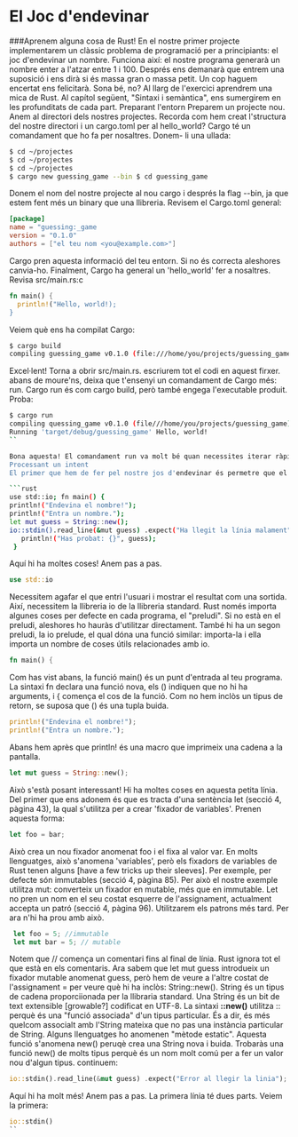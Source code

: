 # El Joc d'endevinar

###Aprenem alguna cosa de Rust!
En el nostre primer projecte implementarem un clàssic problema de programació per a principiants: el joc d'endevinar un nombre. Funciona així: el nostre programa generarà un nombre enter a l'atzar entre 1 i 100. Després ens demanarà que entrem una suposició i ens dirà si és massa gran o massa petit. Un cop haguem encertat ens felicitarà. Sona bé, no? Al llarg de l'exercici aprendrem una mica de Rust. Al capítol següent, "Sintaxi i semàntica", ens sumergirem en les profunditats de cada part.
Preparant l'entorn
Preparem un projecte nou. Anem al directori dels nostres projectes. Recorda com hem creat l'structura del nostre directori i un cargo.toml per al hello_world? Cargo té un comandament que ho fa per nosaltres. Donem- li una ullada:

```sh
$ cd ~/projectes
$ cd ~/projectes
$ cd ~/projectes
$ cargo new guessing_game --bin $ cd guessing_game
```

Donem el nom del nostre projecte al nou cargo i després la flag --bin, ja que estem fent més un binary que una llibreria.
Revisem el Cargo.toml general:

```toml
[package]
name = "guessing:_game
version = "0.1.0"
authors = ["el teu nom <you@example.com>"]
```

Cargo pren aquesta informació del teu entorn. Si no és correcta aleshores canvia-ho. Finalment, Cargo ha general un 'hello_world' fer a nosaltres. Revisa src/main.rs:c

```rust
fn main() {
  println!("Hello, world!);
}
```

Veiem què ens ha compilat Cargo:
```sh
$ cargo build
compiling guessing_game v0.1.0 (file:///home/you/projects/guessing_game)
```

Excel·lent! Torna a obrir src/main.rs. escriurem tot el codi en aquest firxer. abans de moure'ns, deixa que t'ensenyi un comandament de Cargo més: run. Cargo run és com cargo build, però també engega l'executable produit.
Proba:

```sh
$ cargo run
compiling quessing_game v0.1.0 (file///home/you/projects/guessing_game)
Running 'target/debug/guessing_game' Hello, world!
``

Bona aquesta! El comandament run va molt bé quan necessites iterar ràpidament en un projecte. El nostre joc és com un projecte. Necessitem probar ràpidament cada iteració abans de moure'ns a la següent.
Processant un intent
El primer que hem de fer pel nostre jos d'endevinar és permetre que el nostre jugador faci un intent. Posem-ho en el src/main.rs.

```rust
use std::io; fn main() {
println!("Endevina el nombre!");
println!("Entra un nombre.");
let mut guess = String::new();
io::stdin().read_line(&mut guess) .expect("Ha llegit la línia malament");
   println!("Has probat: {}", guess);
 }
```
Aquí hi ha moltes coses! Anem pas a pas.

```rust
use std::io
```

Necessitem agafar el que entri l'usuari i mostrar el resultat com una sortida. Així, necessitem la llibreria io de la llibreria standard. Rust només importa algunes coses per defecte en cada programa, el "preludi". Si no està en el preludi, aleshores ho hauràs d'utilitzar directament. També hi ha un segon preludi, la io prelude, el qual dóna una funció similar: importa-la i ella importa un nombre de coses útils relacionades amb io.

```rust
fn main() {
```

Com has vist abans, la funció main() és un punt d'entrada al teu programa. La sintaxi fn declara una funció nova, els () indiquen que no hi ha arguments, i { comença el cos de la funció. Com no hem inclòs un tipus de retorn, se suposa que () és una tupla buida.

```rust
println!("Endevina el nombre!");
println!("Entra un nombre.");
```

Abans hem après que println! és una macro que imprimeix una cadena a la pantalla.

```rust
let mut guess = String::new();
```

Això s'està posant interessant! Hi ha moltes coses en aquesta petita línia. Del primer que ens adonem és que es tracta d'una sentència let (secció 4, pàgina 43), la qual s'utilitza per a crear 'fixador de variables'. Prenen aquesta forma:

```rust
let foo = bar;
```

Això crea un nou fixador anomenat foo i el fixa al valor var. En molts llenguatges, això s'anomena 'variables', però els fixadors de variables de Rust tenen alguns [have a few tricks up their sleeves]. Per exemple, per defecte són immutables (secció 4, pàgina 85). Per això el nostre exemple utilitza mut: converteix un fixador en mutable, més que en immutable. Let no pren un nom en el seu costat esquerre de l'assignament, actualment accepta un patró (secció 4, pàgina 96). Utilitzarem els patrons més tard. Per ara n'hi ha prou amb això.

```rust
 let foo = 5; //immutable
 let mut bar = 5; // mutable
```

Notem que // comença un comentari fins al final de línia. Rust ignora tot el que està en els comentaris. Ara sabem que let mut guess introdueix un fixador mutable anomenat guess, però hem de veure a l'altre costat de l'assignament = per veure què hi ha inclòs: String::new().
String és un tipus de cadena proporciionada per la llibraria standard. Una String és un bit de text extensible [growable?] codificat en UTF-8.
La sintaxi **::new()** utilitza :: perquè és una "funció associada" d'un tipus particular. És a dir, és més quelcom associalt amb l'String mateixa que no pas una instància particular de String. Alguns llenguatges ho anomenen "mètode estatic". Aquesta funció s'anomena new() peruqè crea una String nova i buida. Trobaràs una funció new() de molts tipus perquè és un nom molt comú per a fer un valor nou d'algun tipus.
continuem:

```rust
io::stdin().read_line(&mut guess) .expect("Error al llegir la linia");
```

Aquí hi ha molt més! Anem pas a pas. La primera línia té dues parts. Veiem la primera:

```rust
io::stdin()
``